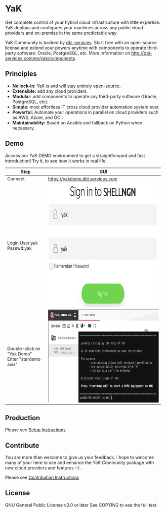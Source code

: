 # YaK

Get complete control of your hybrid cloud infrastructure with little expertise. YaK deploys and configures your machines across any public cloud providers and on-premise in the same predictable way.

YaK Community is backed by [dbi-services](http://dbi-services.com). Start free with an open-source license and extend your powers anytime with components to operate third-party software: Oracle, PostgreSQL, etc. More information on http://dbi-services.com/en/yak/components.

## Principles

- **No lock-in:** YaK is and will stay entirely open-source.
- **Extensible:** add any cloud providers.
- **Modular:** add components to operate any third-party software (Oracle, PostgreSQL, etc).
- **Simple:** most effortless IT cross cloud provider automation system ever.
- **Powerful:** Automate your operations in parallel on cloud providers such as AWS, Azure, and OCI.
- **Maintainability:** Based on Ansible and fallback on Python when necessary.

## Demo

Access our YaK DEMO environment to get a straightforward and fast introduction!
Try it, to see how it works in real life.


| Step                                                        | GUI                                                              |
| ----------------------------------------------------------- | ---------------------------------------------------------------- |
| Connect                                                     | https://yakdemo.dbi.services.com                                 |
| Login User:yak <br> Passwd:yak                                   | <img src="/install/img/YaK_login.png"  width="400" height="400"> |
| Double-click on "Yak Demo" <br> Enter "stardemo aws" | <img src="/install/img/YaK_demo.png" width="600" height="300">   |

## Production

Please see [Setup Instructions](docs/quickstart.md)

## Contribute

You are more than welcome to give us your feedback.
I hope to welcome many of your here to use and enhance the YaK Community package with new cloud providers and features :-).

Please see [Contribution Instructions](docs/contribution.md)

## License

GNU General Public License v3.0 or later
See COPYING to see the full text.

